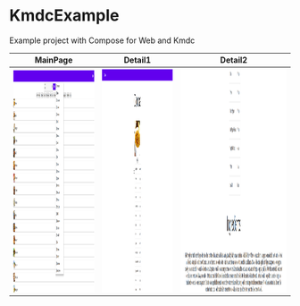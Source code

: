 # KmdcExample
Example project with Compose for Web and Kmdc


| MainPage | Detail1                                                                                                 |  Detail2 |
| ------------------ |----------------------------------------------------------------------------------------------------------------------| ------------------ |
|<img src="https://github.com/Foso/KmdcExample/blob/master/docs/images/Main.png" height="400" alt="Screenshot"/> | <img src="https://github.com/Foso/KmdcExample/blob/master/docs/images/Detail1.png" height="400" alt="Screenshot"/> | <img src="https://github.com/Foso/KmdcExample/blob/master/docs/images/Detail2.png" height="400" alt="Screenshot"/> |
